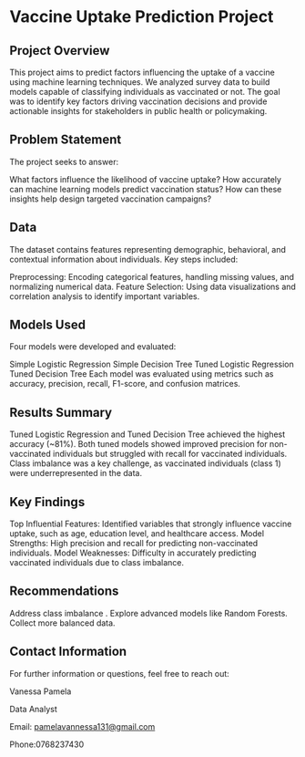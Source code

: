 # Vaccine Uptake Prediction Project
## Project Overview
This project aims to predict factors influencing the uptake of a vaccine using machine learning techniques. We analyzed survey data to build models capable of classifying individuals as vaccinated or not. The goal was to identify key factors driving vaccination decisions and provide actionable insights for stakeholders in public health or policymaking.

## Problem Statement
The project seeks to answer:

What factors influence the likelihood of vaccine uptake?
How accurately can machine learning models predict vaccination status?
How can these insights help design targeted vaccination campaigns?

## Data
The dataset contains features representing demographic, behavioral, and contextual information about individuals. Key steps included:

Preprocessing: Encoding categorical features, handling missing values, and normalizing numerical data.
Feature Selection: Using data visualizations and correlation analysis to identify important variables.


## Models Used
Four models were developed and evaluated:

Simple Logistic Regression
Simple Decision Tree
Tuned Logistic Regression
Tuned Decision Tree
Each model was evaluated using metrics such as accuracy, precision, recall, F1-score, and confusion matrices.

## Results Summary
Tuned Logistic Regression and Tuned Decision Tree achieved the highest accuracy (~81%).
Both tuned models showed improved precision for non-vaccinated individuals but struggled with recall for vaccinated individuals.
Class imbalance was a key challenge, as vaccinated individuals (class 1) were underrepresented in the data.

## Key Findings
Top Influential Features: Identified variables that strongly influence vaccine uptake, such as age, education level, and healthcare access.
Model Strengths: High precision and recall for predicting non-vaccinated individuals.
Model Weaknesses: Difficulty in accurately predicting vaccinated individuals due to class imbalance.

## Recommendations
Address class imbalance .
Explore advanced models like Random Forests.
Collect more balanced data.



## Contact Information
For further information or questions, feel free to reach out:

Vanessa Pamela

Data Analyst

Email: pamelavannessa131@gmail.com

Phone:0768237430












